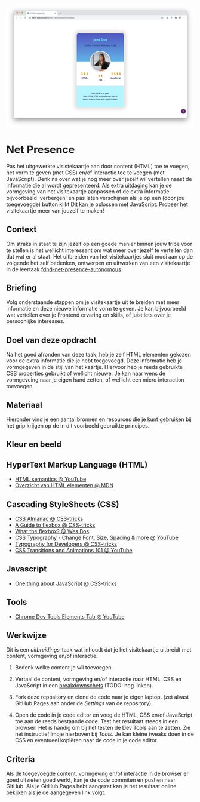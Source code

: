 ![Visitekaartje](VisitekaartjeChrome.png "Visitekaartje")

# Net Presence
Pas het uitgewerkte visistekaartje aan door content (HTML) toe te voegen, het vorm te geven (met CSS) en/of interactie toe te voegen (met JavaScript). Denk na over wat je nog meer over jezelf wil vertellen naast de informatie die al wordt gepresenteerd. Als extra uitdaging kan je de vormgeving van het visitekaartje aanpassen of de extra informatie bijvoorbeeld 'verbergen' en pas laten verschijnen als je op een (door jou toegevoegde) button klikt Dit kan je oplossen met JavaScript. Probeer het visitekaartje meer van jouzelf te maken!

## Context
Om straks in staat te zijn jezelf op een goede manier binnen jouw tribe voor te stellen is het wellicht interessant om wat meer over jezelf te vertellen dan dat wat er al staat. Het uitbreiden van het visitekaartjes sluit mooi aan op de volgende het zelf bedenken, ontwerpen en uitwerken van een visitekaartje in de leertaak [fdnd-net-presence-autonomous](https://github.com/fdnd-task/fdnd-net-presence-autonomous).

## Briefing
Volg onderstaande stappen om je visitekaartje uit te breiden met meer informatie en deze nieuwe informatie vorm te geven. Je kan bijvoorbeeld wat vertellen over je Frontend ervaring en skills, of juist iets over je persoonlijke interesses.

## Doel van deze opdracht
Na het goed afronden van deze taak, heb je zelf HTML elementen gekozen voor de extra informatie die je hebt toegevoegd. Deze informatie heb je vormgegeven in de stijl van het kaartje. Hiervoor heb je reeds gebruikte CSS properties gebruikt of wellicht nieuwe. Je kan naar wens de vormgeveing naar je eigen hand zetten, of wellicht een micro interaction toevoegen.

## Materiaal
Hieronder vind je een aantal bronnen en resources die je kunt gebruiken bij het grip krijgen op de in dit voorbeeld gebruikte principes.

## Kleur en beeld

## HyperText Markup Language (HTML)
- [HTML semantics @ YouTube](https://www.youtube.com/watch?v=n9T2B91hHRM)
- [Overzicht van HTML elementen @ MDN](https://developer.mozilla.org/nl/docs/Web/HTML/Element)

## Cascading StyleSheets (CSS)
- [CSS Almanac @ CSS-tricks](https://css-tricks.com/almanac/)
- [A Guide to flexbox @ CSS-tricks](https://css-tricks.com/snippets/css/a-guide-to-flexbox/)
- [What the flexbox? @ Wes Bos](https://flexbox.io/)
- [CSS Typography - Change Font, Size, Spacing & more @ YouTube](https://www.youtube.com/watch?v=RNakAX3rVVw)
- [Typography for Developers @ CSS-tricks](https://css-tricks.com/typography-for-developers/)
- [CSS Transitions and Animations 101 @ YouTube](https://www.youtube.com/watch?v=n9T2B91hHRM)

## Javascript
- [One thing about JavaScript @ CSS-tricks](https://css-tricks.com/video-screencasts/150-hey-designers-know-one-thing-javascript-recommend/)

## Tools
- [Chrome Dev Tools Elements Tab @ YouTube](https://www.youtube.com/watch?v=Z3HGJsNLQ1E)

## Werkwijze
Dit is een *uitbreidings*-taak wat inhoudt dat je het visitekaartje uitbreidt met content, vormgeving en/of interactie. 


1. Bedenk welke content je wil toevoegen.

2. Vertaal de content, vormgeving en/of interactie naar HTML, CSS en JavaScript in een [breakdownschets](...) (TODO: nog linken).

3. Fork deze repository en clone de code naar je eigen laptop. (zet alvast GitHub Pages aan onder de *Settings* van de repository).

4. Open de code in je code editor en voeg de HTML, CSS en/of JavaScript toe aan de reeds bestaande code. Test het resultaat steeds in een browser! Het is handig om bij het testen de Dev Tools aan te zetten. Zie het instructiefilmpje hierboven bij *Tools*. Je kan kleine tweaks doen in de CSS en eventueel kopiëren naar de code in je code editor.

## Criteria
Als de toegevoegde content, vormgeving en/of interactie in de browser er goed uitzieten goed werkt, kan je de code commiten en pushen naar GitHub. Als je GitHub Pages hebt aangezet kan je het resultaat online bekijken als je de aangegeven link volgt.


